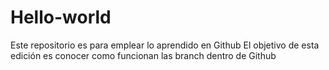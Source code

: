# Hello-world
Este repositorio es para emplear lo aprendido en Github
El objetivo de esta edición es conocer como funcionan las branch dentro de Github
